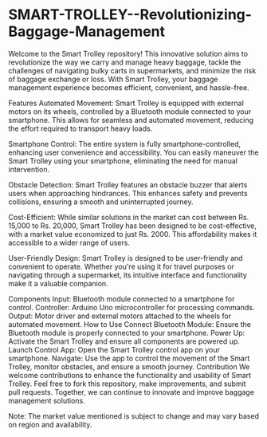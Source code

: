 # SMART-TROLLEY--Revolutionizing-Baggage-Management
Welcome to the Smart Trolley repository! This innovative solution aims to revolutionize the way we carry and manage heavy baggage, tackle the challenges of navigating bulky carts in supermarkets, and minimize the risk of baggage exchange or loss. With Smart Trolley, your baggage management experience becomes efficient, convenient, and hassle-free.

Features
Automated Movement: Smart Trolley is equipped with external motors on its wheels, controlled by a Bluetooth module connected to your smartphone. This allows for seamless and automated movement, reducing the effort required to transport heavy loads.

Smartphone Control: The entire system is fully smartphone-controlled, enhancing user convenience and accessibility. You can easily maneuver the Smart Trolley using your smartphone, eliminating the need for manual intervention.

Obstacle Detection: Smart Trolley features an obstacle buzzer that alerts users when approaching hindrances. This enhances safety and prevents collisions, ensuring a smooth and uninterrupted journey.

Cost-Efficient: While similar solutions in the market can cost between Rs. 15,000 to Rs. 20,000, Smart Trolley has been designed to be cost-effective, with a market value economized to just Rs. 2000. This affordability makes it accessible to a wider range of users.

User-Friendly Design: Smart Trolley is designed to be user-friendly and convenient to operate. Whether you're using it for travel purposes or navigating through a supermarket, its intuitive interface and functionality make it a valuable companion.

Components
Input: Bluetooth module connected to a smartphone for control.
Controller: Arduino Uno microcontroller for processing commands.
Output: Motor driver and external motors attached to the wheels for automated movement.
How to Use
Connect Bluetooth Module: Ensure the Bluetooth module is properly connected to your smartphone.
Power Up: Activate the Smart Trolley and ensure all components are powered up.
Launch Control App: Open the Smart Trolley control app on your smartphone.
Navigate: Use the app to control the movement of the Smart Trolley, monitor obstacles, and ensure a smooth journey.
Contribution
We welcome contributions to enhance the functionality and usability of Smart Trolley. Feel free to fork this repository, make improvements, and submit pull requests. Together, we can continue to innovate and improve baggage management solutions.

Note: The market value mentioned is subject to change and may vary based on region and availability.
